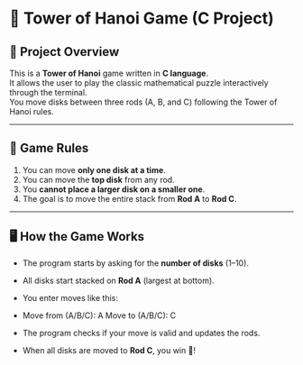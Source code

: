 # 🧩 Tower of Hanoi Game (C Project)

## 🎯 Project Overview
This is a **Tower of Hanoi** game written in **C language**.  
It allows the user to play the classic mathematical puzzle interactively through the terminal.  
You move disks between three rods (A, B, and C) following the Tower of Hanoi rules.

---

## 🧠 Game Rules
1. You can move **only one disk at a time**.
2. You can move the **top disk** from any rod.
3. You **cannot place a larger disk on a smaller one**.
4. The goal is to move the entire stack from **Rod A** to **Rod C**.

---

## 🖥️ How the Game Works
- The program starts by asking for the **number of disks** (1–10).
- All disks start stacked on **Rod A** (largest at bottom).
- You enter moves like this:
- Move from (A/B/C): A
  Move to (A/B/C): C

- The program checks if your move is valid and updates the rods.
- When all disks are moved to **Rod C**, you win 🎉!




